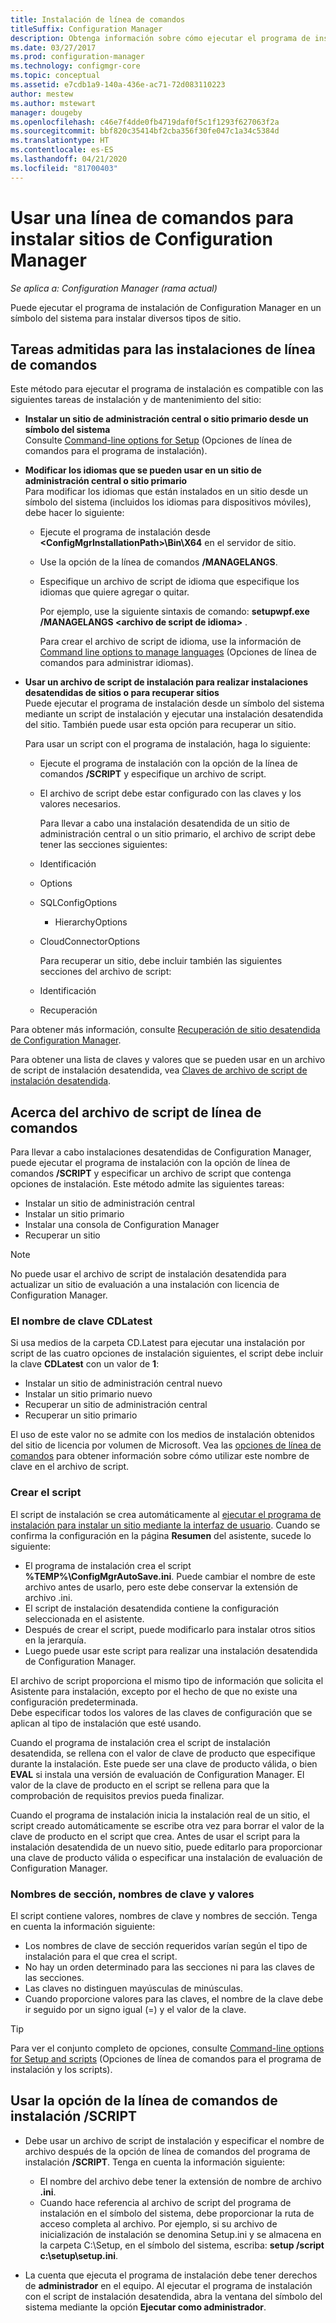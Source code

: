 ```yaml
---
title: Instalación de línea de comandos
titleSuffix: Configuration Manager
description: Obtenga información sobre cómo ejecutar el programa de instalación de Configuration Manager en un símbolo del sistema para diversas instalaciones de sitio.
ms.date: 03/27/2017
ms.prod: configuration-manager
ms.technology: configmgr-core
ms.topic: conceptual
ms.assetid: e7cdb1a9-140a-436e-ac71-72d083110223
author: mestew
ms.author: mstewart
manager: dougeby
ms.openlocfilehash: c46e7f4dde0fb4719daf0f5c1f1293f627063f2a
ms.sourcegitcommit: bbf820c35414bf2cba356f30fe047c1a34c5384d
ms.translationtype: HT
ms.contentlocale: es-ES
ms.lasthandoff: 04/21/2020
ms.locfileid: "81700403"
---
```

# <a name="use-a-command-line-to-install-configuration-manager-sites"></a>Usar una línea de comandos para instalar sitios de Configuration Manager

*Se aplica a: Configuration Manager (rama actual)*

 Puede ejecutar el programa de instalación de Configuration Manager en un símbolo del sistema para instalar diversos tipos de sitio.

## <a name="supported-tasks-for-command-line-installations"></a>Tareas admitidas para las instalaciones de línea de comandos
 Este método para ejecutar el programa de instalación es compatible con las siguientes tareas de instalación y de mantenimiento del sitio:

- **Instalar un sitio de administración central o sitio primario desde un símbolo del sistema**  
  Consulte [Command-line options for Setup](../../../../core/servers/deploy/install/command-line-options-for-setup.md) (Opciones de línea de comandos para el programa de instalación).

- **Modificar los idiomas que se pueden usar en un sitio de administración central o sitio primario**  
   Para modificar los idiomas que están instalados en un sitio desde un símbolo del sistema (incluidos los idiomas para dispositivos móviles), debe hacer lo siguiente:  

  - Ejecute el programa de instalación desde **&lt;ConfigMgrInstallationPath\>\Bin\X64** en el servidor de sitio.
  - Use la opción de la línea de comandos **/MANAGELANGS**.
  - Especifique un archivo de script de idioma que especifique los idiomas que quiere agregar o quitar.  

    Por ejemplo, use la siguiente sintaxis de comando: **setupwpf.exe /MANAGELANGS &lt;archivo de script de idioma\>** .  

    Para crear el archivo de script de idioma, use la información de [Command line options to manage languages](../../../../core/servers/deploy/install/command-line-options-for-setup.md#bkmk_Lang) (Opciones de línea de comandos para administrar idiomas).  

- **Usar un archivo de script de instalación para realizar instalaciones desatendidas de sitios o para recuperar sitios**  
   Puede ejecutar el programa de instalación desde un símbolo del sistema mediante un script de instalación y ejecutar una instalación desatendida del sitio. También puede usar esta opción para recuperar un sitio.    

   Para usar un script con el programa de instalación, haga lo siguiente:  

  - Ejecute el programa de instalación con la opción de la línea de comandos **/SCRIPT** y especifique un archivo de script.  

  - El archivo de script debe estar configurado con las claves y los valores necesarios.  

    Para llevar a cabo una instalación desatendida de un sitio de administración central o un sitio primario, el archivo de script debe tener las secciones siguientes:  

  - Identificación    
  - Options    
  - SQLConfigOptions    
    -   HierarchyOptions    
  - CloudConnectorOptions   

    Para recuperar un sitio, debe incluir también las siguientes secciones del archivo de script:  

  - Identificación  
  - Recuperación

Para obtener más información, consulte [Recuperación de sitio desatendida de Configuration Manager](../../manage/unattended-recovery.md).  

Para obtener una lista de claves y valores que se pueden usar en un archivo de script de instalación desatendida, vea [Claves de archivo de script de instalación desatendida](../../../../core/servers/deploy/install/command-line-options-for-setup.md#bkmk_Unattended).  

## <a name="about-the-command-line-script-file"></a>Acerca del archivo de script de línea de comandos  
 Para llevar a cabo instalaciones desatendidas de Configuration Manager, puede ejecutar el programa de instalación con la opción de línea de comandos **/SCRIPT** y especificar un archivo de script que contenga opciones de instalación. Este método admite las siguientes tareas:  

-   Instalar un sitio de administración central  
-   Instalar un sitio primario  
-   Instalar una consola de Configuration Manager  
-   Recuperar un sitio  

> [!NOTE]  
>  No puede usar el archivo de script de instalación desatendida para actualizar un sitio de evaluación a una instalación con licencia de Configuration Manager.  

### <a name="the-cdlatest-key-name"></a>El nombre de clave CDLatest
Si usa medios de la carpeta CD.Latest para ejecutar una instalación por script de las cuatro opciones de instalación siguientes, el script debe incluir la clave **CDLatest** con un valor de **1**:
- Instalar un sitio de administración central nuevo
- Instalar un sitio primario nuevo
- Recuperar un sitio de administración central
- Recuperar un sitio primario

El uso de este valor no se admite con los medios de instalación obtenidos del sitio de licencia por volumen de Microsoft.
Vea las [opciones de línea de comandos](command-line-options-for-setup.md) para obtener información sobre cómo utilizar este nombre de clave en el archivo de script.



### <a name="create-the-script"></a>Crear el script
El script de instalación se crea automáticamente al [ejecutar el programa de instalación para instalar un sitio mediante la interfaz de usuario](../../../../core/servers/deploy/install/use-the-setup-wizard-to-install-sites.md).  Cuando se confirma la configuración en la página **Resumen** del asistente, sucede lo siguiente:  

-   El programa de instalación crea el script **%TEMP%\ConfigMgrAutoSave.ini**.  Puede cambiar el nombre de este archivo antes de usarlo, pero este debe conservar la extensión de archivo .ini.  
-   El script de instalación desatendida contiene la configuración seleccionada en el asistente.  
-   Después de crear el script, puede modificarlo para instalar otros sitios en la jerarquía.  
-   Luego puede usar este script para realizar una instalación desatendida de Configuration Manager.  

El archivo de script proporciona el mismo tipo de información que solicita el Asistente para instalación, excepto por el hecho de que no existe una configuración predeterminada.   
Debe especificar todos los valores de las claves de configuración que se aplican al tipo de instalación que esté usando.   

Cuando el programa de instalación crea el script de instalación desatendida, se rellena con el valor de clave de producto que especifique durante la instalación. Este puede ser una clave de producto válida, o bien **EVAL** si instala una versión de evaluación de Configuration Manager. El valor de la clave de producto en el script se rellena para que la comprobación de requisitos previos pueda finalizar.   

Cuando el programa de instalación inicia la instalación real de un sitio, el script creado automáticamente se escribe otra vez para borrar el valor de la clave de producto en el script que crea. Antes de usar el script para la instalación desatendida de un nuevo sitio, puede editarlo para proporcionar una clave de producto válida o especificar una instalación de evaluación de Configuration Manager.  

### <a name="section-names-key-names-and-values"></a>Nombres de sección, nombres de clave y valores
El script contiene valores, nombres de clave y nombres de sección. Tenga en cuenta la información siguiente:
-   Los nombres de clave de sección requeridos varían según el tipo de instalación para el que crea el script.
-   No hay un orden determinado para las secciones ni para las claves de las secciones.     
-   Las claves no distinguen mayúsculas de minúsculas.  
-   Cuando proporcione valores para las claves, el nombre de la clave debe ir seguido por un signo igual (=) y el valor de la clave.    

> [!TIP]  
>  Para ver el conjunto completo de opciones, consulte [Command-line options for Setup and scripts](../../../../core/servers/deploy/install/command-line-options-for-setup.md) (Opciones de línea de comandos para el programa de instalación y los scripts).  

## <a name="use-the-script-setup-command-line-option"></a>Usar la opción de la línea de comandos de instalación /SCRIPT

-   Debe usar un archivo de script de instalación y especificar el nombre de archivo después de la opción de línea de comandos del programa de instalación **/SCRIPT**. Tenga en cuenta la información siguiente:   
    -   El nombre del archivo debe tener la extensión de nombre de archivo **.ini**.  
    -   Cuando hace referencia al archivo de script del programa de instalación en el símbolo del sistema, debe proporcionar la ruta de acceso completa al archivo. Por ejemplo, si su archivo de inicialización de instalación se denomina Setup.ini y se almacena en la carpeta C:\Setup, en el símbolo del sistema, escriba: **setup /script c:\setup\setup.ini**.  

-   La cuenta que ejecuta el programa de instalación debe tener derechos de **administrador** en el equipo. Al ejecutar el programa de instalación con el script de instalación desatendida, abra la ventana del símbolo del sistema mediante la opción **Ejecutar como administrador**.   
